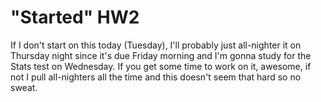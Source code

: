 # "Started" HW2
If I don't start on this today (Tuesday), I'll probably just all-nighter it on Thursday night since it's due Friday morning and I'm gonna study for the Stats test on Wednesday. If you get some time to work on it, awesome, if not I pull all-nighters all the time and this doesn't seem that hard so no sweat.